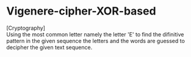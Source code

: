# Vigenere-cipher-XOR-based
[Cryptography]
<br>Using the most common letter namely the letter 'E' to find the difinitive pattern in the given sequence the letters and the words are guessed to decipher the given text sequence.
